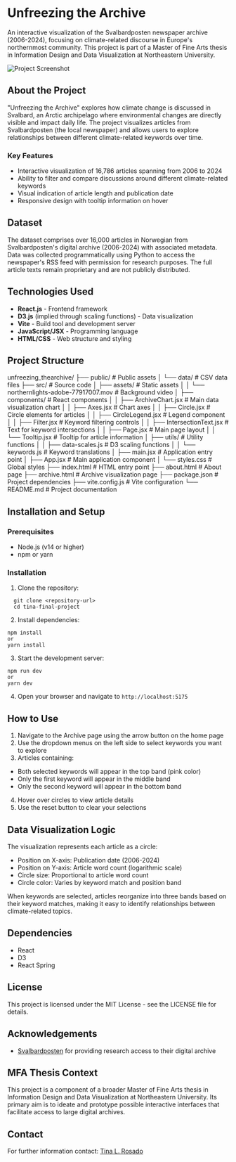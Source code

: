 # Unfreezing the Archive

An interactive visualization of the Svalbardposten newspaper archive (2006-2024), focusing on climate-related discourse in Europe's northernmost community. This project is part of a Master of Fine Arts thesis in Information Design and Data Visualization at Northeastern University.

![Project Screenshot](./src/assets/project-screenshot.png)

## About the Project

"Unfreezing the Archive" explores how climate change is discussed in Svalbard, an Arctic archipelago where environmental changes are directly visible and impact daily life. The project visualizes articles from Svalbardposten (the local newspaper) and allows users to explore relationships between different climate-related keywords over time.

### Key Features

- Interactive visualization of 16,786 articles spanning from 2006 to 2024
- Ability to filter and compare discussions around different climate-related keywords
- Visual indication of article length and publication date
- Responsive design with tooltip information on hover

## Dataset

The dataset comprises over 16,000 articles in Norwegian from Svalbardposten's digital archive (2006-2024) with associated metadata. Data was collected programmatically using Python to access the newspaper's RSS feed with permission for research purposes. The full article texts remain proprietary and are not publicly distributed.

## Technologies Used

- **React.js** - Frontend framework
- **D3.js** (implied through scaling functions) - Data visualization
- **Vite** - Build tool and development server
- **JavaScript/JSX** - Programming language
- **HTML/CSS** - Web structure and styling

## Project Structure
unfreezing_thearchive/
├── public/              # Public assets
│   └── data/            # CSV data files
├── src/                 # Source code
│   ├── assets/          # Static assets
│   │   └── northernlights-adobe-77917007.mov  # Background video
│   ├── components/      # React components
│   │   ├── ArchiveChart.jsx     # Main data visualization chart
│   │   ├── Axes.jsx             # Chart axes
│   │   ├── Circle.jsx           # Circle elements for articles
│   │   ├── CircleLegend.jsx     # Legend component
│   │   ├── Filter.jsx           # Keyword filtering controls
│   │   ├── IntersectionText.jsx # Text for keyword intersections
│   │   ├── Page.jsx             # Main page layout
│   │   └── Tooltip.jsx          # Tooltip for article information
│   ├── utils/           # Utility functions
│   │   ├── data-scales.js  # D3 scaling functions
│   │   └── keywords.js     # Keyword translations
│   ├── main.jsx         # Application entry point
│   ├── App.jsx          # Main application component
│   └── styles.css       # Global styles
├── index.html           # HTML entry point
├── about.html           # About page
├── archive.html         # Archive visualization page
├── package.json         # Project dependencies
├── vite.config.js       # Vite configuration
└── README.md            # Project documentation

## Installation and Setup

### Prerequisites
- Node.js (v14 or higher)
- npm or yarn

### Installation

1. Clone the repository:

 ```
   git clone <repository-url>
   cd tina-final-project
   ```

2. Install dependencies:

```
npm install
or
yarn install
```

3. Start the development server:

```
npm run dev
or
yarn dev
```

4. Open your browser and navigate to `http://localhost:5175`

## How to Use

1. Navigate to the Archive page using the arrow button on the home page
2. Use the dropdown menus on the left side to select keywords you want to explore
3. Articles containing:
- Both selected keywords will appear in the top band (pink color)
- Only the first keyword will appear in the middle band
- Only the second keyword will appear in the bottom band
4. Hover over circles to view article details
5. Use the reset button to clear your selections

## Data Visualization Logic

The visualization represents each article as a circle:
- Position on X-axis: Publication date (2006-2024)
- Position on Y-axis: Article word count (logarithmic scale)
- Circle size: Proportional to article word count
- Circle color: Varies by keyword match and position band

When keywords are selected, articles reorganize into three bands based on their keyword matches, making it easy to identify relationships between climate-related topics.

## Dependencies

- React
- D3
- React Spring

## License

This project is licensed under the MIT License - see the LICENSE file for details.

## Acknowledgements

- [Svalbardposten](https://www.svalbardposten.no) for providing research access to their digital archive

## MFA Thesis Context

This project is a component of a broader Master of Fine Arts thesis in Information Design and Data Visualization at Northeastern University. Its primary aim is to ideate and prototype possible interactive interfaces that facilitate access to large digital archives.

## Contact

For further information contact: [Tina L. Rosado](https://www.linkedin.com/in/tinalrosado)